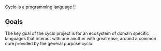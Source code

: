 Cyclo is a programming language !!

## Goals

The key goal of the cyclo project is for an ecosystem of domain specific languages that interact with one another with great ease, around a common core provided by the general purpose cyclo
